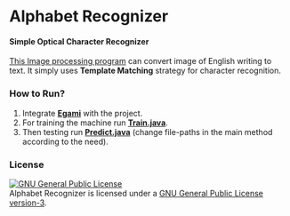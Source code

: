 # Alphabet Recognizer
#### Simple Optical Character Recognizer 

[This Image processing program](http://minhaskamal.github.io/AlphabetRecognizer) can convert image of English writing to text. It simply uses **Template Matching** strategy for character recognition.

### How to Run?
1. Integrate **[Egami](https://github.com/MinhasKamal/Egami)** with the project.
2. For training the machine run **[Train.java](https://github.com/MinhasKamal/AlphabetRecognizer/blob/master/src/com/minhaskamal/alphabetRecognizer/Train.java)**.
3. Then testing run **[Predict.java](https://github.com/MinhasKamal/AlphabetRecognizer/blob/master/src/com/minhaskamal/alphabetRecognizer/Predict.java)** (change file-paths in the main method according to the need).

### License
<a rel="license" href="http://www.gnu.org/licenses/gpl.html"><img alt="GNU General Public License" style="border-width:0" src="http://www.gnu.org/graphics/gplv3-88x31.png" /></a><br/>Alphabet Recognizer is licensed under a <a rel="license" href="http://www.gnu.org/licenses/gpl.html">GNU General Public License version-3</a>.

